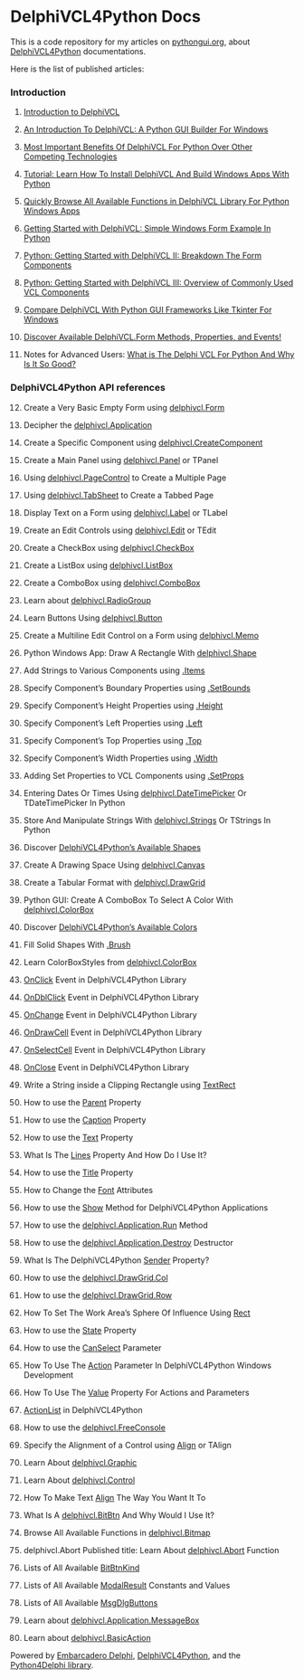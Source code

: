 # DelphiVCL4Python Docs
This is a code repository for my articles on [pythongui.org](https://pythongui.org/), about [DelphiVCL4Python](https://github.com/Embarcadero/DelphiVCL4Python) documentations. 

Here is the list of published articles: 
<h3>Introduction</h3>

1. [Introduction to DelphiVCL](https://pythongui.org/introduction-to-delphivcl/)

2. [An Introduction To DelphiVCL: A Python GUI Builder For Windows](https://pythongui.org/an-introduction-to-delphivcl-a-python-gui-builder-for-windows/)

3. [Most Important Benefits Of DelphiVCL For Python Over Other Competing Technologies](https://pythongui.org/most-important-benefits-of-delphivcl-for-python-over-other-competing-technologies/)

4. [Tutorial: Learn How To Install DelphiVCL And Build Windows Apps With Python](https://pythongui.org/tutorial-learn-how-to-install-delphivcl-and-build-windows-apps-with-python/)

5. [Quickly Browse All Available Functions in DelphiVCL Library For Python Windows Apps](https://pythongui.org/quickly-browse-all-available-functions-in-delphivcl-library-for-python-windows-apps/)

6. [Getting Started with DelphiVCL: Simple Windows Form Example In Python](https://pythongui.org/getting-started-with-delphivcl-simple-windows-form-example-in-python/)

7. [Python: Getting Started with DelphiVCL II: Breakdown The Form Components](https://pythongui.org/python-getting-started-with-delphivcl-ii-breakdown-the-form-components/)

8. [Python: Getting Started with DelphiVCL III: Overview of Commonly Used VCL Components](https://pythongui.org/python-getting-started-with-delphivcl-iii-overview-of-commonly-used-vcl-components/)

9. [Compare DelphiVCL With Python GUI Frameworks Like Tkinter For Windows](https://pythongui.org/compare-delphivcl-with-python-gui-frameworks-like-tkinter-for-windows/)

10. [Discover Available DelphiVCL.Form Methods, Properties, and Events!](https://pythongui.org/discover-available-delphivcl-form-methods-properties-and-events/)

11. Notes for Advanced Users: [What is The Delphi VCL For Python And Why Is It So Good?](https://pythongui.org/what-is-the-delphi-vcl-for-python-and-why-is-it-so-good/)

<h3>DelphiVCL4Python API references</h3>

12. Create a Very Basic Empty Form using [delphivcl.Form](https://pythongui.org/create-a-very-basic-empty-form-using-delphivcl-form/)

13. Decipher the [delphivcl.Application](https://pythongui.org/decipher-the-delphivcl-application/)

14. Create a Specific Component using [delphivcl.CreateComponent](https://pythongui.org/create-a-specific-component-using-delphivcl-createcomponent/)

15. Create a Main Panel using [delphivcl.Panel](https://pythongui.org/create-a-main-panel-using-delphivcl-panel-or-tpanel/) or TPanel

16. Using [delphivcl.PageControl](https://pythongui.org/using-delphivcl-pagecontrol-to-create-a-multiple-page/) to Create a Multiple Page

17. Using [delphivcl.TabSheet](https://pythongui.org/using-delphivcl-tabsheet-to-create-a-tabbed-page/) to Create a Tabbed Page

18. Display Text on a Form using [delphivcl.Label](https://pythongui.org/display-text-on-a-form-using-delphivcl-label-or-tlabel/) or TLabel

19. Create an Edit Controls using [delphivcl.Edit](https://pythongui.org/create-an-edit-controls-using-delphivcl-edit-or-tedit/) or TEdit

20. Create a CheckBox using [delphivcl.CheckBox](https://pythongui.org/create-a-checkbox-using-delphivcl-checkbox/)

21. Create a ListBox using [delphivcl.ListBox](https://pythongui.org/create-a-listbox-using-delphivcl-listbox/)

22. Create a ComboBox using [delphivcl.ComboBox](https://pythongui.org/create-a-combobox-using-delphivcl-combobox/)

23. Learn about [delphivcl.RadioGroup](https://pythongui.org/learn-about-delphivcl-radiogroup/)

24. Learn Buttons Using [delphivcl.Button](https://pythongui.org/learn-buttons-using-delphivcl-button/)

25. Create a Multiline Edit Control on a Form using [delphivcl.Memo](https://pythongui.org/create-a-multiline-edit-control-on-a-form-using-delphivcl-memo/)

26. Python Windows App: Draw A Rectangle With [delphivcl.Shape](https://pythongui.org/python-windows-app-draw-a-rectangle-with-delphivcl-shape/)

27. Add Strings to Various Components using [.Items](https://pythongui.org/add-strings-to-various-components-using-items/)

28. Specify Component’s Boundary Properties using [.SetBounds](https://pythongui.org/specify-components-boundary-properties-using-setbounds/)

29. Specify Component’s Height Properties using [.Height](https://pythongui.org/specify-components-height-properties-using-height/)

30. Specify Component’s Left Properties using [.Left](https://pythongui.org/specify-components-left-properties-using-left/)

31. Specify Component’s Top Properties using [.Top](https://pythongui.org/specify-components-top-properties-using-top/)

32. Specify Component’s Width Properties using [.Width](https://pythongui.org/specify-components-width-properties-using-width/)

33. Adding Set Properties to VCL Components using [.SetProps](https://pythongui.org/adding-set-properties-to-vcl-components-using-setprops/)

34. Entering Dates Or Times Using [delphivcl.DateTimePicker](https://pythongui.org/entering-dates-or-times-using-delphivcl-datetimepicker-or-tdatetimepicker-in-python/) Or TDateTimePicker In Python

35. Store And Manipulate Strings With [delphivcl.Strings](https://pythongui.org/store-and-manipulate-strings-with-delphivcl-strings-or-tstrings-in-python/) Or TStrings In Python

36. Discover [DelphiVCL4Python’s Available Shapes](https://pythongui.org/discover-delphi-vcls-available-shapes/)

37. Create A Drawing Space Using [delphivcl.Canvas](https://pythongui.org/create-a-drawing-space-using-delphivcl-canvas/)

38. Create a Tabular Format with [delphivcl.DrawGrid](https://pythongui.org/create-a-tabular-format-with-delphivcl-drawgrid/)

39. Python GUI: Create A ComboBox To Select A Color With [delphivcl.ColorBox](https://pythongui.org/python-gui-create-a-combobox-to-select-a-color-with-delphivcl-colorbox/)

40. Discover [DelphiVCL4Python’s Available Colors](https://pythongui.org/discover-delphi-vcls-available-colors/)

41. Fill Solid Shapes With [.Brush](https://pythongui.org/fill-solid-shapes-with-brush/)

42. Learn ColorBoxStyles from [delphivcl.ColorBox](https://pythongui.org/learn-colorboxstyles-from-delphivcl-colorbox/)

43. [OnClick](https://pythongui.org/onclick-event-in-delphivcl-library/) Event in DelphiVCL4Python Library

44. [OnDblClick](https://pythongui.org/ondblclick-event-in-delphivcl-library/) Event in DelphiVCL4Python Library

45. [OnChange](https://pythongui.org/onchange-event-in-delphivcl-library/) Event in DelphiVCL4Python Library

46. [OnDrawCell](https://pythongui.org/ondrawcell-event-in-delphivcl-library/) Event in DelphiVCL4Python Library

47. [OnSelectCell](https://pythongui.org/onselectcell-event-in-delphivcl-library/) Event in DelphiVCL4Python Library

48. [OnClose](https://pythongui.org/onclose-event-in-delphivcl-library/) Event in DelphiVCL4Python Library

49. Write a String inside a Clipping Rectangle using [TextRect](https://pythongui.org/write-a-string-inside-a-clipping-rectangle-using-textrect/)

50. How to use the [Parent](https://pythongui.org/how-to-use-the-parent-property/) Property

51. How to use the [Caption](https://pythongui.org/how-to-use-the-caption-property/) Property

52. How to use the [Text](https://pythongui.org/how-to-use-the-text-property/) Property

53. What Is The [Lines](https://pythongui.org/what-is-the-lines-property-and-how-do-i-use-it/) Property And How Do I Use It?

54. How to use the [Title](https://pythongui.org/how-to-use-the-title-property/) Property

55. How to Change the [Font](https://pythongui.org/how-to-change-the-font-attributes/) Attributes

56. How to use the [Show](https://pythongui.org/how-to-use-the-show-method-for-delphivcl-applications/) Method for DelphiVCL4Python Applications

57. How to use the [delphivcl.Application.Run](https://pythongui.org/how-to-use-the-delphivcl-application-run-property/) Method

58. How to use the [delphivcl.Application.Destroy](https://pythongui.org/how-to-use-the-delphivcl-application-destroy-property/) Destructor

59. What Is The DelphiVCL4Python [Sender](https://pythongui.org/what-is-the-the-delphivcl-sender-property/) Property?

60. How to use the [delphivcl.DrawGrid.Col](https://pythongui.org/how-to-use-the-delphivcl-drawgrid-col/)

61. How to use the [delphivcl.DrawGrid.Row](https://pythongui.org/how-to-use-the-delphivcl-drawgrid-row/)

62. How To Set The Work Area’s Sphere Of Influence Using [Rect](https://pythongui.org/how-to-set-the-work-areas-sphere-of-influence-using-rect/)

63. How to use the [State](https://pythongui.org/how-to-use-the-state-property/) Property

64. How to use the [CanSelect](https://pythongui.org/how-to-use-the-canselect-parameter/) Parameter

65. How To Use The [Action](https://pythongui.org/how-to-use-the-action-parameter-in-delphivcl-windows-development/) Parameter In DelphiVCL4Python Windows Development

66. How To Use The [Value](https://pythongui.org/how-to-use-the-value-property-for-actions-and-parameters/) Property For Actions and Parameters

67. [ActionList](https://pythongui.org/actionlist-in-delphivcl/) in DelphiVCL4Python

68. How to use the [delphivcl.FreeConsole](https://pythongui.org/how-to-use-the-delphivcl-freeconsole/)

69. Specify the Alignment of a Control using [Align](https://pythongui.org/specify-the-alignment-of-a-control-using-align-or-talign/) or TAlign

70. Learn About [delphivcl.Graphic](https://pythongui.org/learn-about-delphivcl-graphic/)

71. Learn About [delphivcl.Control](https://pythongui.org/learn-about-delphivcl-control/)

72. How To Make Text [Align](https://pythongui.org/how-to-make-text-align-the-way-you-want-it-to/) The Way You Want It To

73. What Is A [delphivcl.BitBtn](https://pythongui.org/what-is-a-delphivcl-bitbtn-and-why-would-i-use-it/) And Why Would I Use It?

74. Browse All Available Functions in [delphivcl.Bitmap](https://pythongui.org/browse-all-available-functions-in-delphivcl-bitmap/)

75. delphivcl.Abort
Published title: Learn About [delphivcl.Abort](https://pythongui.org/learn-about-delphivcl-abort-function/) Function

76. Lists of All Available [BitBtnKind](https://pythongui.org/lists-of-all-available-bitbtnkind/)

77. Lists of All Available [ModalResult](https://pythongui.org/lists-of-all-available-modalresult-constants-and-values/) Constants and Values

78. Lists of All Available [MsgDlgButtons](https://pythongui.org/lists-of-all-available-msgdlgbuttons/)

79. Learn about [delphivcl.Application.MessageBox](https://pythongui.org/learn-about-delphivcl-application-messagebox/)

80. Learn about [delphivcl.BasicAction](https://pythongui.org/learn-about-delphivcl-basicaction/)

Powered by [Embarcadero Delphi](https://www.embarcadero.com/products/delphi), [DelphiVCL4Python](https://github.com/Embarcadero/DelphiVCL4Python), and the [Python4Delphi library](https://github.com/pyscripter/python4delphi).
